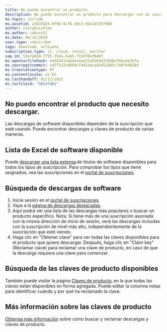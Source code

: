 ```yaml
---
title: No puedo encontrar un producto
description: No puedo encontrar un producto para descargar con mi suscripción de Visual Studio.
ms.topic: include
ms.assetid: a3635d25-8f9d-4cf8-a9c3-db41d155f989
author: caitybuschlen
ms.author: cabuschl
ms.date: 08/14/2020
user.type: subscriber
tags: download, activate
subscription.type: vl, cloud, retail, partner
sap.id: 53a7a6d4-7755-352a-5a65-715d78af84bf
ms.openlocfilehash: e4d24412ab4e3aee22a9184d23ddbefb6ceb35fa
ms.sourcegitcommit: cd7f122c6850cf442a4ca42d51d05c7a8fe9038d
ms.translationtype: HT
ms.contentlocale: es-ES
ms.lasthandoff: 01/12/2021
ms.locfileid: "98147481"
---
```

## <a name="im-unable-to-locate-the-product-i-need-to-download"></a>No puedo encontrar el producto que necesito descargar.

Las descargas de software disponibles dependen de la suscripción que esté usando. Puede encontrar descargas y claves de producto de varias maneras. 

## <a name="excel-list-of-available-software"></a>Lista de Excel de software disponible 
Puede [descargar una lista extensa](https://download.microsoft.com/download/1/5/4/15454442-CF17-47B9-A65D-DF84EF88511B/Visual_Studio_by_Subscription_Level.xlsx) de títulos de software disponibles para todos los tipos de suscripción. Para comprobar los tipos que tiene asignados, vea las suscripciones en el [portal de suscripciones](https://my.visualstudio.com/benefits).   

## <a name="find-software-downloads"></a>Búsqueda de descargas de software 
1. Inicie sesión en el [portal de suscripciones](https://my.visualstudio.com/benefits).  
1. Vaya a la [página de descargas destacadas](https://my.visualstudio.com/downloads/featured).  
1. Aquí podrá ver una lista de las descargas más populares o buscar un producto específico. Nota: Si tiene más de una suscripción asociada con la misma dirección de inicio de sesión, verá las descargas incluidas con la suscripción de nivel más alto, independientemente de la suscripción que esté viendo.
1. Haga clic en "Obtener clave" para ver todas las claves disponibles para el producto que quiere descargar. Después, haga clic en "Claim key" (Reclamar clave) para reclamar una clave de producto, en caso de que la descarga requiera una clave para comenzar. 

## <a name="find-available-product-keys"></a>Búsqueda de las claves de producto disponibles
También puede visitar la página [Claves de producto](https://my.visualstudio.com/productkeys), en la que todas las claves están disponibles en forma agregada. Puede editar la columna notas para identificar cuándo y por qué ha reclamado la clave. 

## <a name="more-information-about-product-keys"></a>Más información sobre las claves de producto
[Obtenga más información](https://docs.microsoft.com/visualstudio/subscriptions/find-keys) sobre cómo buscar y reclamar descargas y claves de producto.  